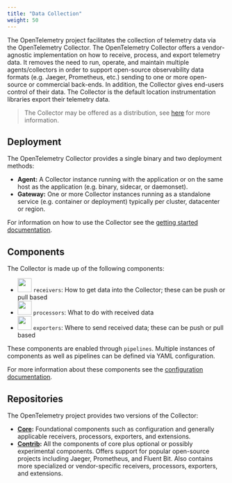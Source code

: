 ```yaml
---
title: "Data Collection"
weight: 50
---
```


The OpenTelemetry project facilitates the collection of telemetry data via the
OpenTelemetry Collector. The OpenTelemetry Collector offers a vendor-agnostic
implementation on how to receive, process, and export telemetry data. It removes
the need to run, operate, and maintain multiple agents/collectors in order to
support open-source observability data formats (e.g. Jaeger, Prometheus, etc.)
sending to one or more open-source or commercial back-ends. In addition, the
Collector gives end-users control of their data. The Collector is the default
location instrumentation libraries export their telemetry data.

> The Collector may be offered as a distribution, see [here](../distributions)
> for more information.

## Deployment

The OpenTelemetry Collector provides a single binary and two deployment methods:

- **Agent:** A Collector instance running with the application or on the same
  host as the application (e.g. binary, sidecar, or daemonset).
- **Gateway:** One or more Collector instances running as a standalone service
  (e.g. container or deployment) typically per cluster, datacenter or region.

For information on how to use the Collector see the
[getting started documentation](/docs/collector/getting-started).

## Components

The Collector is made up of the following components:

- <img width="32" src="https://raw.github.com/open-telemetry/opentelemetry.io/main/iconography/32x32/Receivers.svg"></img>
  `receivers`: How to get data into the Collector; these can be push or pull
  based
- <img width="32" src="https://raw.github.com/open-telemetry/opentelemetry.io/main/iconography/32x32/Processors.svg"></img>
  `processors`: What to do with received data
- <img width="32" src="https://raw.github.com/open-telemetry/opentelemetry.io/main/iconography/32x32/Exporters.svg"></img>
  `exporters`: Where to send received data; these can be push or pull based

These components are enabled through `pipelines`. Multiple instances of
components as well as pipelines can be defined via YAML configuration.

For more information about these components see the
[configuration documentation](/docs/collector/configuration).

## Repositories

The OpenTelemetry project provides two versions of the Collector:

- **[Core](https://github.com/open-telemetry/opentelemetry-collector/releases):**
  Foundational components such as configuration and generally applicable
  receivers, processors, exporters, and extensions.
- **[Contrib](https://github.com/open-telemetry/opentelemetry-collector-contrib/releases):**
  All the components of core plus optional or possibly experimental components.
  Offers support for popular open-source projects including Jaeger, Prometheus,
  and Fluent Bit. Also contains more specialized or vendor-specific receivers,
  processors, exporters, and extensions.
